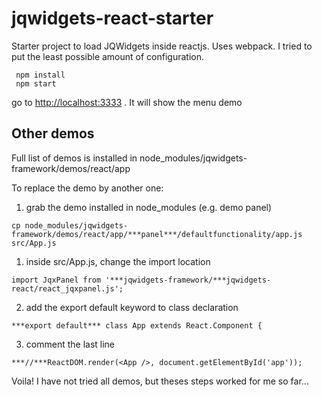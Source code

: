 # jqwidgets-react-starter
   
   Starter project to load JQWidgets inside reactjs. Uses webpack. I tried to put the least possible amount of configuration.
   
     npm install
     npm start
   
go to [http://localhost:3333](http://localhost:3333) . It will show the menu demo 

## Other demos
Full list of demos is installed in node_modules/jqwidgets-framework/demos/react/app
      
To replace the demo by another one:   
   
   1. grab the demo installed in  node_modules (e.g. demo panel)
   
    cp node_modules/jqwidgets-framework/demos/react/app/***panel***/defaultfunctionality/app.js src/App.js

   1. inside src/App.js, change the import location
    
    import JqxPanel from '***jqwidgets-framework/***jqwidgets-react/react_jqxpanel.js';

   2. add the export default keyword to class declaration
    
    ***export default*** class App extends React.Component {

   3. comment the last line 
    
    ***//***ReactDOM.render(<App />, document.getElementById('app'));

Voila! I have not tried all demos, but theses steps worked for me so far... 
